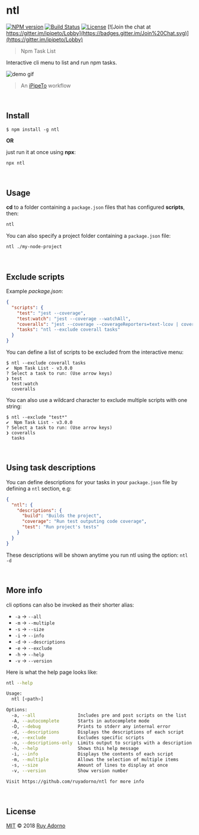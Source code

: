 # ntl

[![NPM version](https://badge.fury.io/js/ntl.svg)](https://npmjs.org/package/ntl)
[![Build Status](https://travis-ci.org/ruyadorno/ntl.svg?branch=master)](https://travis-ci.org/ruyadorno/ntl)
[![License](http://img.shields.io/badge/license-MIT-blue.svg?style=flat)](https://raw.githubusercontent.com/ruyadorno/ipt/master/LICENSE)
[![Join the chat at https://gitter.im/ipipeto/Lobby](https://badges.gitter.im/Join%20Chat.svg)](https://gitter.im/ipipeto/Lobby)

> Npm Task List

Interactive cli menu to list and run npm tasks.

![demo gif](http://i.imgur.com/ZjjQ7Vi.gif?1)

> An [iPipeTo](https://github.com/ruyadorno/ipt) workflow

<br />

## Install

```
$ npm install -g ntl
```

**OR**

just run it at once using **npx**:

```sh
npx ntl
```

<br />

## Usage

**cd** to a folder containing a `package.json` files that has configured **scripts**, then:

```sh
ntl
```

You can also specify a project folder containing a `package.json` file:

```sh
ntl ./my-node-project
```

<br />

## Exclude scripts

Example *package.json*:
```json
{
  "scripts": {
    "test": "jest --coverage",
    "test:watch": "jest --coverage --watchAll",
    "coveralls": "jest --coverage --coverageReporters=text-lcov | coveralls",
    "tasks": "ntl --exclude coverall tasks"
  }
}
```

You can define a list of scripts to be excluded from the interactive menu:

```
$ ntl --exclude coverall tasks
✔  Npm Task List - v3.0.0
? Select a task to run: (Use arrow keys)
❯ test
  test:watch
  coveralls
```

You can also use a wildcard character to exclude multiple scripts with one string:

```
$ ntl --exclude "test*"
✔  Npm Task List - v3.0.0
? Select a task to run: (Use arrow keys)
❯ coveralls
  tasks
```

<br />

## Using task descriptions

You can define descriptions for your tasks in your `package.json` file by defining a `ntl` section, e.g:

```json
{
  "ntl": {
    "descriptions": {
      "build": "Builds the project",
      "coverage": "Run test outputing code coverage",
      "test": "Run project's tests"
    }
  }
}
```

These descriptions will be shown anytime you run ntl using the option: `ntl -d`

<br />

## More info

cli options can also be invoked as their shorter alias:

- `-a` -> `--all`
- `-m` -> `--multiple`
- `-s` -> `--size`
- `-i` -> `--info`
- `-d` -> `--descriptions`
- `-e` -> `--exclude`
- `-h` -> `--help`
- `-v` -> `--version`

Here is what the help page looks like:

```sh
ntl --help

Usage:
  ntl [<path>]

Options:
  -a, --all                Includes pre and post scripts on the list   [boolean]
  -A, --autocomplete       Starts in autocomplete mode                 [boolean]
  -D, --debug              Prints to stderr any internal error         [boolean]
  -d, --descriptions       Displays the descriptions of each script    [boolean]
  -e, --exclude            Excludes specific scripts                     [array]
  -o, --descriptions-only  Limits output to scripts with a description [boolean]
  -h, --help               Shows this help message                     [boolean]
  -i, --info               Displays the contents of each script        [boolean]
  -m, --multiple           Allows the selection of multiple items      [boolean]
  -s, --size               Amount of lines to display at once           [number]
  -v, --version            Show version number                         [boolean]

Visit https://github.com/ruyadorno/ntl for more info
```

<br />

## License

[MIT](LICENSE) © 2018 [Ruy Adorno](http://ruyadorno.com)

